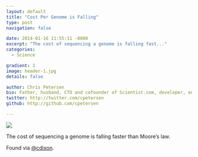 ```yaml
---
layout: default
title: "Cost Per Genome is Falling"
type: post
navigation: false

date: 2014-01-16 11:55:11 -0800
excerpt: "The cost of sequencing a genome is falling fast..."
categories:
  - Science

gradient: 1
image: header-1.jpg
details: false

author: Chris Petersen
bio: Father, husband, CTO and cofounder of Scientist.com, developer, entrepreneur and technologist.
twitter: http://twitter.com/cpetersen
github: http://github.com/cpetersen

---
```



  ![](/assets/import/b1810dfdbb94476d4f74d67caedbcf50.png)  

 The cost of sequencing a genome is falling faster than Moore’s law. 

 Found via  [@cdixon](https://twitter.com/cdixon/status/423647795716038658). 
